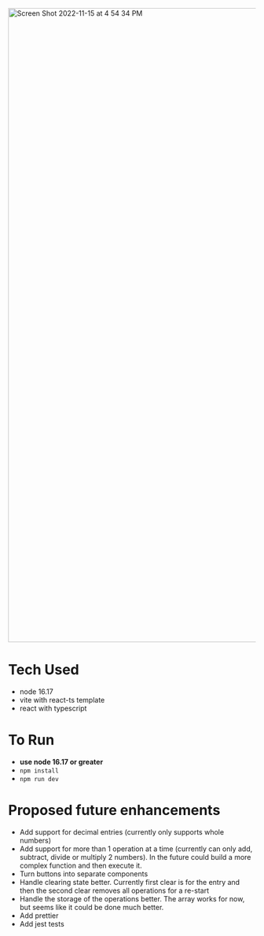 <img width="1291" alt="Screen Shot 2022-11-15 at 4 54 34 PM" src="https://user-images.githubusercontent.com/3229911/202033266-76fd0649-24e4-4c69-bfdc-d0145b9af124.png">

# Tech Used
- node 16.17
- vite with react-ts template
- react with typescript

# To Run
- **use node 16.17 or greater**
- `npm install`
- `npm run dev`

# Proposed future enhancements
- Add support for decimal entries (currently only supports whole numbers)
- Add support for more than 1 operation at a time (currently can only add, subtract, divide or multiply 2 numbers). In the future could build a more complex function and then execute it.
- Turn buttons into separate components
- Handle clearing state better. Currently first clear is for the entry and then the second clear removes all operations for a re-start
- Handle the storage of the operations better. The array works for now, but seems like it could be done much better.
- Add prettier
- Add jest tests


